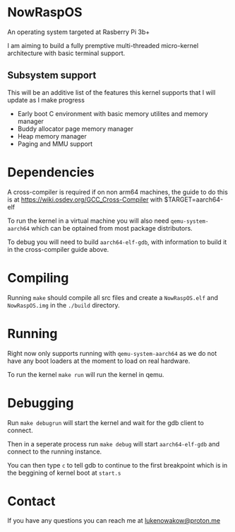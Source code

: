 # NowRaspOS

An operating system targeted at Rasberry Pi 3b+

I am aiming to build a fully premptive multi-threaded micro-kernel architecture with basic terminal support.

## Subsystem support

This will be an additive list of the features this kernel supports that I will update as I make progress
- Early boot C environment with basic memory utilites and memory manager
- Buddy allocator page memory manager
- Heap memory manager
- Paging and MMU support

# Dependencies

A cross-compiler is required if on non arm64 machines, the guide to do this is at https://wiki.osdev.org/GCC_Cross-Compiler
with $TARGET=aarch64-elf

To run the kernel in a virtual machine you will also need `qemu-system-aarch64` which can be optained from most package distributors.

To debug you will need to build `aarch64-elf-gdb`, with information to build it in the cross-compiler guide above.

# Compiling

Running `make` should compile all src files and create a `NowRaspOS.elf` and ` NowRaspOS.img` in the `./build` directory.

# Running
Right now only supports running with `qemu-system-aarch64` as we do not have any boot loaders at the moment to load on real hardware.

To run the kernel `make run` will run the kernel in qemu.

# Debugging

Run `make debugrun` will start the kernel and wait for the gdb client to connect.

Then in a seperate process run `make debug` will start `aarch64-elf-gdb` and connect to the running instance.

You can then type `c` to tell gdb to continue to the first breakpoint which is in the beggining of kernel boot at `start.s`

# Contact

If you have any questions you can reach me at <lukenowakow@proton.me>
